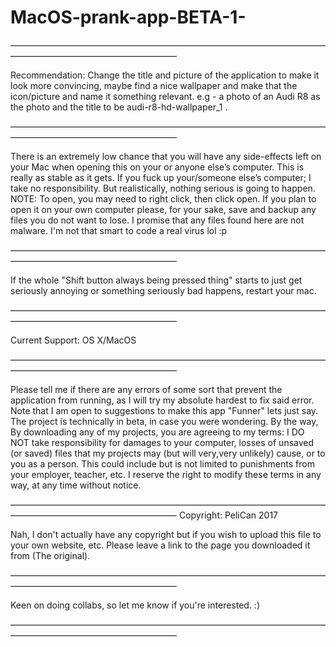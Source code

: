 # MacOS-prank-app-BETA-1-

———————————————————————————————————————————————————————

Recommendation: Change the title and picture of the application to make it look more convincing, maybe find a nice wallpaper and make that the icon/picture and name it something relevant. e.g - a photo of an Audi R8 as the photo and the title to be audi-r8-hd-wallpaper_1 .

———————————————————————————————————————————————————————

There is an extremely low chance that you will have any side-effects left on your Mac when opening this on your or anyone else’s computer. This is really as stable as it gets. If you fuck up your/someone else’s computer; I take no responsibility. But realistically, nothing serious is going to happen.
NOTE: To open, you may need to right click, then click open.
If you plan to open it on your own computer please, for your sake, save and backup any files you do not want to lose.
I promise that any files found here are not malware. I'm not that smart to code a real virus lol :p

———————————————————————————————————————————————————————

If the whole "Shift button always being pressed thing" starts to just get seriously annoying or something seriously bad happens, restart your mac. 

———————————————————————————————————————————————————————

Current Support:
OS X/MacOS

———————————————————————————————————————————————————————

Please tell me if there are any errors of some sort that prevent the application from running, as I will try my absolute hardest to fix said error.
Note that I am open to suggestions to make this app "Funner" lets just say.
The project is technically in beta, in case you were wondering. 
By the way, By downloading any of my projects, you are agreeing to my terms:
I DO NOT take responsibility for damages to your computer, losses of unsaved (or saved) files that my projects may (but will very,very unlikely) cause, or to you as a person.
This could include but is not limited to punishments from your employer, teacher, etc.
I reserve the right to modify these terms in any way, at any time without notice.

———————————————————————————————————————————————————————
Copyright: PeliCan 2017

Nah, I don't actually have any copyright but if you wish to upload this file to your own website, etc. Please leave a link to the page you downloaded it from (The original). 

———————————————————————————————————————————————————————

Keen on doing collabs, so let me know if you're interested. :)

———————————————————————————————————————————————————————
